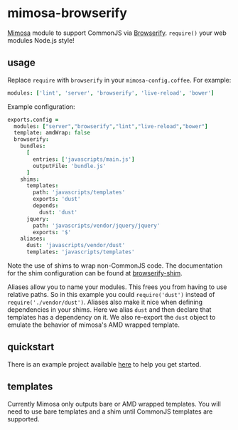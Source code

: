 # mimosa-browserify
[Mimosa](https://github.com/dbashford/mimosa) module to support CommonJS via [Browserify](https://github.com/substack/node-browserify). `require()` your web modules Node.js style!
## usage
Replace `require` with `browserify` in your `mimosa-config.coffee`. For example:
```coffee
modules: ['lint', 'server', 'browserify', 'live-reload', 'bower']
```
Example configuration:
```coffee
exports.config =
  modules: ["server","browserify","lint","live-reload","bower"]
  template: amdWrap: false
  browserify:
    bundles:
      [
        entries: ['javascripts/main.js']
        outputFile: 'bundle.js'
      ]
    shims:
      templates:
        path: 'javascripts/templates'
        exports: 'dust'
        depends:
          dust: 'dust'
      jquery:
        path: 'javascripts/vendor/jquery/jquery'
        exports: '$'
    aliases:
      dust: 'javascripts/vendor/dust'
      templates: 'javascripts/templates'
```
Note the use of shims to wrap non-CommonJS code. The documentation for the shim configuration can be found at [browserify-shim](https://github.com/thlorenz/browserify-shim).

Aliases allow you to name your modules. This frees you from having to use relative paths. So in this example you could `require('dust')` instead of `require('./vendor/dust')`. Aliases also make it nice when defining dependencies in your shims.  Here we alias `dust` and then declare that templates has a dependency on it. We also re-export the `dust` object to emulate the behavior of mimosa's AMD wrapped template. 
## quickstart
There is an example project available [here](https://github.com/JonET/mimosa-browserify-example) to help you get started.
## templates
Currently Mimosa only outputs bare or AMD wrapped templates. You will need to use bare templates and a shim until CommonJS templates are supported.
